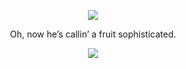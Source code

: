 <p align="center">
<img src="https://file.garden/Zlc_rlwZaj3gLlZ-/Untitled277_20250302002131.png">
</p>


<p align="center">
Oh, now he’s callin’ a fruit sophisticated. 

</p>


<p align="center">
<img src="https://komarev.com/ghpvc/?username=fuyushirono&label=stalkers&color=orange&style=plastic"
</p>
